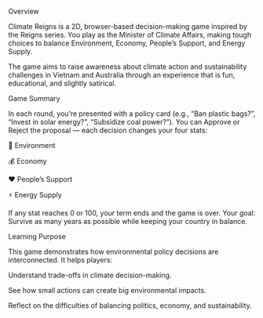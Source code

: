 Overview

Climate Reigns is a 2D, browser-based decision-making game inspired by the Reigns series. You play as the Minister of Climate Affairs, making tough choices to balance Environment, Economy, People’s Support, and Energy Supply.

The game aims to raise awareness about climate action and sustainability challenges in Vietnam and Australia through an experience that is fun, educational, and slightly satirical.

Game Summary

In each round, you’re presented with a policy card (e.g., “Ban plastic bags?”, “Invest in solar energy?”, “Subsidize coal power?”). You can Approve or Reject the proposal — each decision changes your four stats:

🌿 Environment

💰 Economy

❤️ People’s Support

⚡ Energy Supply

If any stat reaches 0 or 100, your term ends and the game is over. Your goal: Survive as many years as possible while keeping your country in balance.

Learning Purpose

This game demonstrates how environmental policy decisions are interconnected. It helps players:

Understand trade-offs in climate decision-making.

See how small actions can create big environmental impacts.

Reflect on the difficulties of balancing politics, economy, and sustainability.
